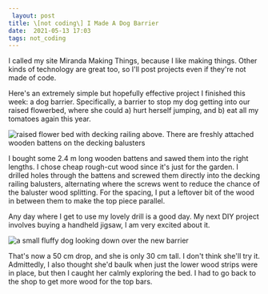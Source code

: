 ```yaml
---
 layout: post
title: \[not coding\] I Made A Dog Barrier
date:  2021-05-13 17:03
tags: not_coding
---
```

I called my site Miranda Making Things, because I like making things. Other kinds of technology are great too, so I'll post projects even if they're not made of code.  

Here's an extremely simple but hopefully effective project I finished this week: a dog barrier. Specifically, a barrier to stop my dog getting into our raised flowerbed, where she could a) hurt herself jumping, and b) eat all my tomatoes again this year.  

![raised flower bed with decking railing above. There are freshly attached wooden battens on the decking balusters](/blog/assets/images/2021-05/raised_bed_with_barrier.JPG)  

I bought some 2.4 m long wooden battens and sawed them into the right lengths. I chose cheap rough-cut wood since it's just for the garden. I drilled holes through the battens and screwed them directly into the decking railing balusters, alternating where the screws went to reduce the chance of the baluster wood splitting. For the spacing, I put a leftover bit of the wood in between them to make the top piece parallel.  

Any day where I get to use my lovely drill is a good day. My next DIY project involves buying a handheld jigsaw, I am very excited about it.  

![a small fluffy dog looking down over the new barrier](/blog/assets/images/2021-05/disappointed_dog.JPG)  

That's now a 50 cm drop, and she is only 30 cm tall. I don't think she'll try it. Admittedly, I also thought she'd baulk when just the lower wood strips were in place, but then I caught her calmly exploring the bed. I had to go back to the shop to get more wood for the top bars.
